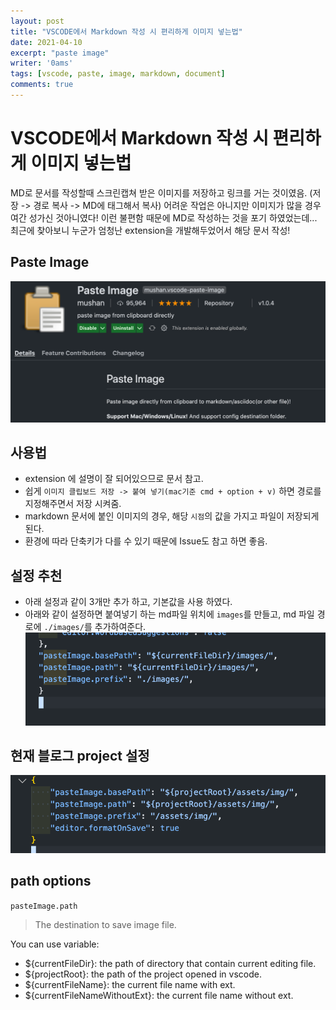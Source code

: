 ```yaml
---
layout: post
title: "VSCODE에서 Markdown 작성 시 편리하게 이미지 넣는법"
date: 2021-04-10
excerpt: "paste image"
writer: '0ams'
tags: [vscode, paste, image, markdown, document]
comments: true
---
```


# VSCODE에서 Markdown 작성 시 편리하게 이미지 넣는법

MD로 문서를 작성할때 스크린캡쳐 받은 이미지를 저장하고 링크를 거는 것이였음. (저장 -> 경로 복사 -> MD에 태그해서 복사) 어려운 작업은 아니지만 이미지가 많을 경우 여간 성가신 것아니였다!
이런 불편함 때문에 MD로 작성하는 것을 포기 하였었는데... 최근에 찾아보니 누군가 엄청난 extension을 개발해두었어서 해당 문서 작성!

## Paste Image
![](./images/2021-04-06-14-09-41.png)

## 사용법
* extension 에 설명이 잘 되어있으므로 문서 참고.
* 쉽게 `이미지 클립보드 저장 -> 붙여 넣기(mac기준 cmd + option + v)` 하면 경로를 지정해주면서 저장 시켜줌.
* markdown 문서에 붙인 이미지의 경우, 해당 `시점`의 값을 가지고 파일이 저장되게 된다.
* 환경에 따라 단축키가 다를 수 있기 때문에 Issue도 참고 하면 좋음.

## 설정 추천
* 아래 설정과 같이 3개만 추가 하고, 기본값을 사용 하였다.
* 아래와 같이 설정하면 붙여넣기 하는 md파일 위치에 `images`를 만들고, md 파일 경로에 `./images/`를 추가하여준다.
![](./images/2021-04-06-14-13-39.png)

## 현재 블로그 project 설정
![](./images/2021-04-13-08-32-51.png)

## path options
`pasteImage.path`

> The destination to save image file.

You can use variable:
* ${currentFileDir}: the path of directory that contain current editing file.
* ${projectRoot}: the path of the project opened in vscode.
* ${currentFileName}: the current file name with ext.
* ${currentFileNameWithoutExt}: the current file name without ext.

